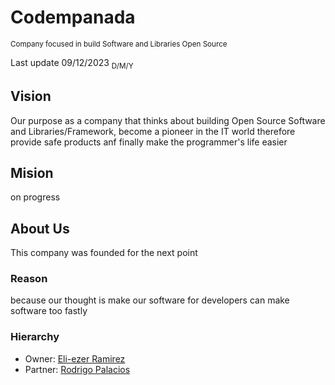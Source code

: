 <h1> Codempanada </h1>
<sub>Company focused in build Software and Libraries Open Source</sub>
<p>Last update 09/12/2023 <sub>D/M/Y</sub></p>

<h2>Vision</h2>
<p>
  Our purpose as a company that thinks about building Open Source Software and Libraries/Framework, 
  become a pioneer in the IT world therefore provide safe products anf finally make the programmer's life easier
</p>


<h2>Mision</h2>
<p>on progress</p>
<!-- 
A Mission Statement is a definition of the company's business, who it serves, 
what it does, its objectives, and its approach to reaching those objectives. 
A Vision Statement is a description of the desired future state of the company. 
An effective vision inspires the team, showing them how success will look and feel
-->


<h2>About Us</h2>
<div>
  <p>This company was founded for the next point
  <h3>Reason</h3>
  <p>
    because our thought is make our software for developers can make software too fastly
  </p>

  <h3>Hierarchy</h3>
  <ul>
    <li>Owner: <a href="https://github.com/EliezerRamirezRuiz">Eli-ezer Ramirez</a></li>
    <li>Partner: <a href="https://github.com/SbleitZ">Rodrigo Palacios</a></li>
  </ul>
  
  </p>
</div>
